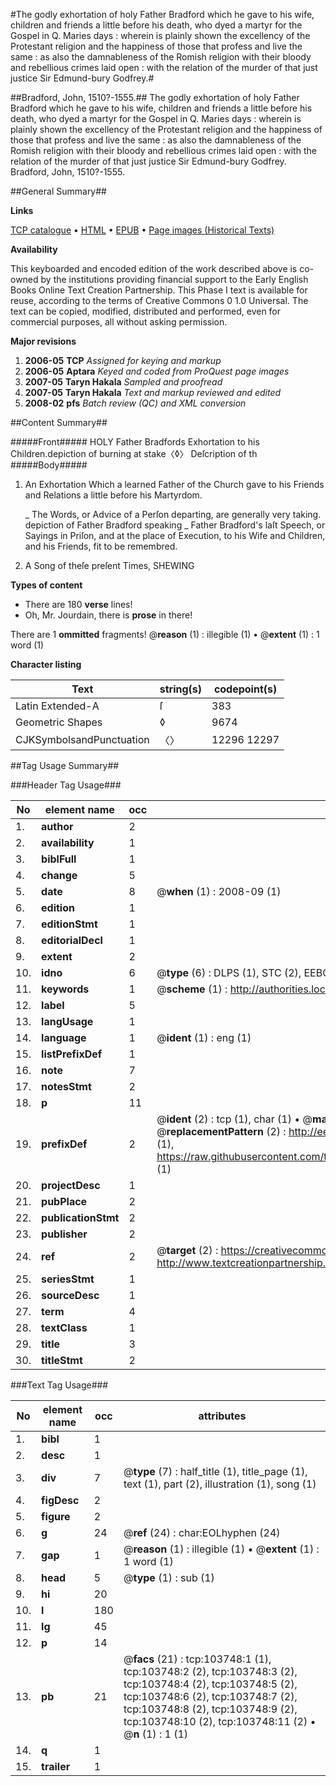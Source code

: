 #The godly exhortation of holy Father Bradford which he gave to his wife, children and friends a little before his death, who dyed a martyr for the Gospel in Q. Maries days : wherein is plainly shown the excellency of the Protestant religion and the happiness of those that profess and live the same : as also the damnableness of the Romish religion with their bloody and rebellious crimes laid open : with the relation of the murder of that just justice Sir Edmund-bury Godfrey.#

##Bradford, John, 1510?-1555.##
The godly exhortation of holy Father Bradford which he gave to his wife, children and friends a little before his death, who dyed a martyr for the Gospel in Q. Maries days : wherein is plainly shown the excellency of the Protestant religion and the happiness of those that profess and live the same : as also the damnableness of the Romish religion with their bloody and rebellious crimes laid open : with the relation of the murder of that just justice Sir Edmund-bury Godfrey.
Bradford, John, 1510?-1555.

##General Summary##

**Links**

[TCP catalogue](http://www.ota.ox.ac.uk/tcp/)  • 
[HTML](http://tei.it.ox.ac.uk/tcp/Texts-HTML/free/A29/A29095.html)  • 
[EPUB](http://tei.it.ox.ac.uk/tcp/Texts-EPUB/free/A29/A29095.epub) • 
[Page images (Historical Texts)](https://data.historicaltexts.jisc.ac.uk/view?pubId=eebo-15561138e&pageId=eebo-15561138e-103748-1)

**Availability**

This keyboarded and encoded edition of the
	       work described above is co-owned by the institutions
	       providing financial support to the Early English Books
	       Online Text Creation Partnership. This Phase I text is
	       available for reuse, according to the terms of Creative
	       Commons 0 1.0 Universal. The text can be copied,
	       modified, distributed and performed, even for
	       commercial purposes, all without asking permission.

**Major revisions**

1. __2006-05__ __TCP__ *Assigned for keying and markup*
1. __2006-05__ __Aptara__ *Keyed and coded from ProQuest page images*
1. __2007-05__ __Taryn Hakala__ *Sampled and proofread*
1. __2007-05__ __Taryn Hakala__ *Text and markup reviewed and edited*
1. __2008-02__ __pfs__ *Batch review (QC) and XML conversion*

##Content Summary##

#####Front#####
HOLY
Father Bradfords
Exhortation to his Children.depiction of burning at stake〈◊〉 Deſcription of th
#####Body#####

1. An Exhortation
Which a learned Father
of the Church gave to his
Friends and Relations a little before
his Martyrdom.

    _ The Words, or Advice of a Perſon
departing, are generally very taking.
depiction of Father Bradford speaking
    _ 
Father Bradford's laſt Speech, or
Sayings in Priſon, and at the place
of Execution, to his Wife and Children,
and his Friends, fit to be remembred.

1. A Song of theſe preſent Times,
SHEWING

**Types of content**

  * There are 180 **verse** lines!
  * Oh, Mr. Jourdain, there is **prose** in there!

There are 1 **ommitted** fragments! 
 @__reason__ (1) : illegible (1)  •  @__extent__ (1) : 1 word (1)

**Character listing**


|Text|string(s)|codepoint(s)|
|---|---|---|
|Latin Extended-A|ſ|383|
|Geometric Shapes|◊|9674|
|CJKSymbolsandPunctuation|〈〉|12296 12297|

##Tag Usage Summary##

###Header Tag Usage###

|No|element name|occ|attributes|
|---|---|---|---|
|1.|__author__|2||
|2.|__availability__|1||
|3.|__biblFull__|1||
|4.|__change__|5||
|5.|__date__|8| @__when__ (1) : 2008-09 (1)|
|6.|__edition__|1||
|7.|__editionStmt__|1||
|8.|__editorialDecl__|1||
|9.|__extent__|2||
|10.|__idno__|6| @__type__ (6) : DLPS (1), STC (2), EEBO-CITATION (1), OCLC (1), VID (1)|
|11.|__keywords__|1| @__scheme__ (1) : http://authorities.loc.gov/ (1)|
|12.|__label__|5||
|13.|__langUsage__|1||
|14.|__language__|1| @__ident__ (1) : eng (1)|
|15.|__listPrefixDef__|1||
|16.|__note__|7||
|17.|__notesStmt__|2||
|18.|__p__|11||
|19.|__prefixDef__|2| @__ident__ (2) : tcp (1), char (1)  •  @__matchPattern__ (2) : ([0-9\-]+):([0-9IVX]+) (1), (.+) (1)  •  @__replacementPattern__ (2) : http://eebo.chadwyck.com/downloadtiff?vid=$1&page=$2 (1), https://raw.githubusercontent.com/textcreationpartnership/Texts/master/tcpchars.xml#$1 (1)|
|20.|__projectDesc__|1||
|21.|__pubPlace__|2||
|22.|__publicationStmt__|2||
|23.|__publisher__|2||
|24.|__ref__|2| @__target__ (2) : https://creativecommons.org/publicdomain/zero/1.0/ (1), http://www.textcreationpartnership.org/docs/. (1)|
|25.|__seriesStmt__|1||
|26.|__sourceDesc__|1||
|27.|__term__|4||
|28.|__textClass__|1||
|29.|__title__|3||
|30.|__titleStmt__|2||


###Text Tag Usage###

|No|element name|occ|attributes|
|---|---|---|---|
|1.|__bibl__|1||
|2.|__desc__|1||
|3.|__div__|7| @__type__ (7) : half_title (1), title_page (1), text (1), part (2), illustration (1), song (1)|
|4.|__figDesc__|2||
|5.|__figure__|2||
|6.|__g__|24| @__ref__ (24) : char:EOLhyphen (24)|
|7.|__gap__|1| @__reason__ (1) : illegible (1)  •  @__extent__ (1) : 1 word (1)|
|8.|__head__|5| @__type__ (1) : sub (1)|
|9.|__hi__|20||
|10.|__l__|180||
|11.|__lg__|45||
|12.|__p__|14||
|13.|__pb__|21| @__facs__ (21) : tcp:103748:1 (1), tcp:103748:2 (2), tcp:103748:3 (2), tcp:103748:4 (2), tcp:103748:5 (2), tcp:103748:6 (2), tcp:103748:7 (2), tcp:103748:8 (2), tcp:103748:9 (2), tcp:103748:10 (2), tcp:103748:11 (2)  •  @__n__ (1) : 1 (1)|
|14.|__q__|1||
|15.|__trailer__|1||
